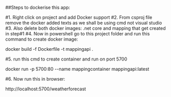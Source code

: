 ﻿##Steps to dockerise this app:

#1. Right click on project and add Docker support
#2. From csproj file remove the docker added texts as we shall be using cmd not visual studio
#3. Also delete both docker images: .net core and mapping that get created in step#1
#4. Now in powershell go to this project folder and run this command to create docker image:

docker build -f Dockerfile -t mappingapi .

#5. run this cmd to create container and run on port 5700

docker run -p 5700:80 --name mappingcontainer mappingapi:latest

#6. Now run this in browser:

http://localhost:5700/weatherforecast


